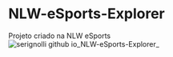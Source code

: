 # NLW-eSports-Explorer
 Projeto criado na NLW eSports
![serignolli github io_NLW-eSports-Explorer_](https://user-images.githubusercontent.com/92124202/190934164-1a259109-ce2c-4f6d-9029-7ed9fb372911.png)
